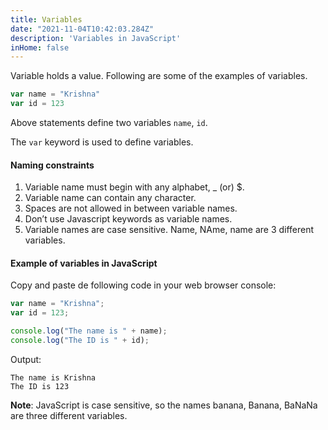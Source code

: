 ```yaml
---
title: Variables
date: "2021-11-04T10:42:03.284Z"
description: 'Variables in JavaScript'
inHome: false
---
```


Variable holds a value. Following are some of the examples of variables.

```javascript
var name = "Krishna"
var id = 123
```

Above statements define two variables `name`, `id`.

The `var` keyword is used to define variables.

#### Naming constraints

1. Variable name must begin with any alphabet, _ (or) $.
2. Variable name can contain any character.
3. Spaces are not allowed in between variable names.
4. Don’t use Javascript keywords as variable names.
5. Variable names are case sensitive. Name, NAme, name are 3 different variables.

#### Example of variables in JavaScript

Copy and paste de following code in your web browser console:

```javascript
var name = "Krishna";
var id = 123;

console.log("The name is " + name);
console.log("The ID is " + id);
```

Output:

```
The name is Krishna
The ID is 123
```

**Note**: JavaScript is case sensitive, so the names banana, Banana, BaNaNa are three different variables.